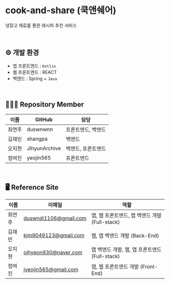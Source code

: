 # cook-and-share (쿡앤쉐어)
냉장고 재료를 통한 레시피 추천 서비스

<br/>

⚙️ 개발 환경
---
- 앱 프론트엔드 : `Kotlin`
- 웹 프론트엔드 : REACT
- 백엔드 : Spring + `Java`

<br/>

🧑‍🤝‍🧑 Repository Member
---
이름 | GitHub | 담당
-- | -- | --
최연주 | duswnwnn | 프론트엔드, 백엔드
김재민 | shangpa | 백엔드
오지현 | JihyunArchive | 백엔드, 프론트엔드
정여진 | yeojin565 | 프론트엔드

<br/>

🖥️ Reference Site
---
이름 | 이메일 | 역할
-- | -- | --
최연주 | duswndi1106@gmail.com | 앱, 웹 프론트앤드, 앱 백엔드 개발 (Full-stack)
김재민 | kjm9049123@gmail.com | 웹, 앱 백엔드 개발 (Back-End)
오지현 | ojhyeon930@naver.com | 앱 백엔드 개발, 웹, 앱 프론트앤드 (Full-stack)
정여진 | jyeojin565@gmail.com | 앱, 웹 프론트앤드 개발 (Front-End)
